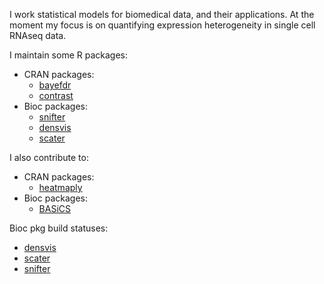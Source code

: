 I work statistical models for biomedical data, and their applications.
At the moment my focus is on quantifying expression heterogeneity in 
single cell RNAseq data.

I maintain some R packages:
- CRAN packages:
  - [bayefdr](https://cran.r-project.org/web/packages/bayefdr/index.html)
  - [contrast](https://cran.r-project.org/web/packages/contrast/index.html)
- Bioc packages:
  - [snifter](https://bioconductor.org/packages/devel/bioc/html/snifter.html)
  - [densvis](https://bioconductor.org/packages/devel/bioc/html/densvis.html)
  - [scater](https://bioconductor.org/packages/devel/bioc/html/scater.html)

I also contribute to:
- CRAN packages:
  - [heatmaply](https://cran.r-project.org/web/packages/heatmaply/index.html)
- Bioc packages:
  - [BASiCS](https://bioconductor.org/packages/devel/bioc/html/BASiCS.html)


Bioc pkg build statuses:
- [densvis](https://bioconductor.org/checkResults/devel/bioc-LATEST/densvis/)
- [scater](https://bioconductor.org/checkResults/devel/bioc-LATEST/scater/)
- [snifter](https://bioconductor.org/checkResults/devel/bioc-LATEST/snifter/)

<!--
**Alanocallaghan/Alanocallaghan** is a ✨ _special_ ✨ repository because its `README.md` (this file) appears on your GitHub profile.


- 🔭 I’m currently working on ...
- 🌱 I’m currently learning ...
- 👯 I’m looking to collaborate on ...
- 🤔 I’m looking for help with ...
- 💬 Ask me about ...
- 📫 How to reach me: ...
- 😄 Pronouns: ...
- ⚡ Fun fact: ...
-->

